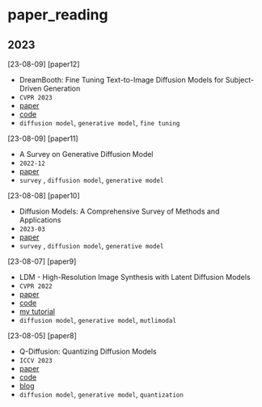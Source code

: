 # paper_reading

## 2023
[23-08-09] [paper12]
* DreamBooth: Fine Tuning Text-to-Image Diffusion Models for Subject-Driven Generation
* `CVPR 2023`
* [paper](https://arxiv.org/pdf/2208.12242.pdf)
* [code](https://dreambooth.github.io/)
* `diffusion model`, `generative model`, `fine tuning`  
  
[23-08-09] [paper11]
* A Survey on Generative Diffusion Model
* `2022-12`
* [paper](https://arxiv.org/pdf/2209.02646.pdf)
* `survey` , `diffusion model`, `generative model`
  
[23-08-08] [paper10]
* Diffusion Models: A Comprehensive Survey of Methods and Applications 
* `2023-03`
* [paper](https://arxiv.org/pdf/2209.00796.pdf)
* `survey` , `diffusion model`, `generative model`

[23-08-07] [paper9]
* LDM - High-Resolution Image Synthesis with Latent Diffusion Models
* `CVPR 2022`
* [paper](https://arxiv.org/pdf/2209.00796.phttps://arxiv.org/pdf/2112.10752.pdf)
* [code](https://github.com/CompVis/latent-diffusion)
* [my tutorial](https://zhuanlan.zhihu.com/p/622119008)
* `diffusion model`, `generative model`, `mutlimodal`

[23-08-05] [paper8]
* Q-Diffusion: Quantizing Diffusion Models
* `ICCV 2023`
* [paper](https://arxiv.org/pdf/2302.04304.pdf)
* [code](https://github.com/Xiuyu-Li/q-diffusion)
* [blog](https://xiuyuli.com/qdiffusion/)
* `diffusion model`, `generative model`, `quantization`


